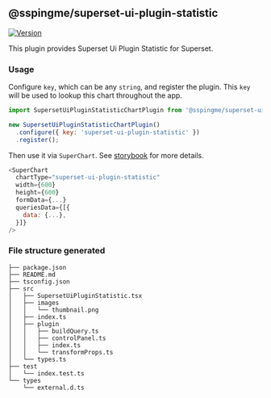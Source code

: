 ## @sspingme/superset-ui-plugin-statistic

[![Version](https://img.shields.io/npm/v/@sspingme/superset-ui-plugin-statistic.svg?style=flat-square)](https://www.npmjs.com/package/@sspingme/superset-ui-plugin-statistic)

This plugin provides Superset Ui Plugin Statistic for Superset.

### Usage

Configure `key`, which can be any `string`, and register the plugin. This `key` will be used to lookup this chart throughout the app.

```js
import SupersetUiPluginStatisticChartPlugin from '@sspingme/superset-ui-plugin-statistic';

new SupersetUiPluginStatisticChartPlugin()
  .configure({ key: 'superset-ui-plugin-statistic' })
  .register();
```

Then use it via `SuperChart`. See [storybook](https://apache-superset.github.io/superset-ui/?selectedKind=plugin-chart-superset-ui-plugin-statistic) for more details.

```js
<SuperChart
  chartType="superset-ui-plugin-statistic"
  width={600}
  height={600}
  formData={...}
  queriesData={[{
    data: {...},
  }]}
/>
```

### File structure generated

```
├── package.json
├── README.md
├── tsconfig.json
├── src
│   ├── SupersetUiPluginStatistic.tsx
│   ├── images
│   │   └── thumbnail.png
│   ├── index.ts
│   ├── plugin
│   │   ├── buildQuery.ts
│   │   ├── controlPanel.ts
│   │   ├── index.ts
│   │   └── transformProps.ts
│   └── types.ts
├── test
│   └── index.test.ts
└── types
    └── external.d.ts
```
